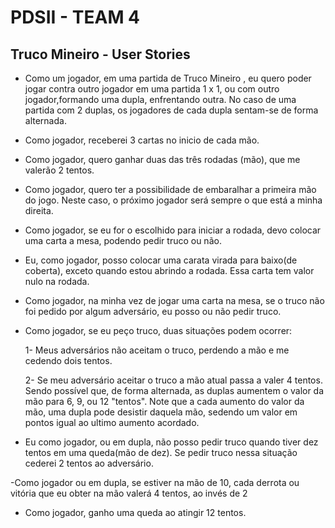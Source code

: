 # PDSII - TEAM 4

## Truco Mineiro - User Stories

- Como um jogador, em uma partida de Truco Mineiro , eu quero poder jogar contra outro jogador em uma partida 1 x 1, ou com outro jogador,formando uma dupla, enfrentando outra. No caso de uma partida com 2 duplas, os jogadores de cada dupla sentam-se de forma alternada.

- Como jogador, receberei 3 cartas no inicio de cada mão.

- Como jogador, quero ganhar duas das três rodadas (mão), que me valerão 2 tentos.

- Como jogador, quero ter a possibilidade de embaralhar a primeira mão do jogo. Neste caso, o próximo jogador será sempre o que está a minha direita.

- Como jogador, se eu for o escolhido para iniciar a rodada, devo colocar uma carta a mesa, podendo pedir truco ou não.

- Eu, como jogador, posso colocar uma carata virada para baixo(de coberta), exceto quando estou abrindo a rodada. Essa carta tem valor nulo na rodada.


- Como jogador, na minha vez de jogar uma carta na mesa, se o truco não foi pedido por algum adversário, eu posso ou não pedir truco.

- Como jogador, se eu peço truco, duas situações podem ocorrer: 
	
	1- Meus adversários não aceitam o truco, perdendo a mão e me cedendo dois tentos.
  
	2- Se meu adversário aceitar o truco a mão atual passa a valer 4 tentos. Sendo possível que, de forma alternada, as duplas aumentem o valor da mão para 6, 9, ou 12 "tentos". Note que a cada aumento do valor da mão, uma dupla pode desistir daquela mão, sedendo um valor em pontos igual ao ultimo aumento acordado.

- Eu como jogador, ou em dupla, não posso pedir truco quando tiver dez tentos em uma queda(mão de dez). Se pedir truco nessa situação cederei 2 tentos ao adversário. 

-Como jogador ou em dupla, se estiver na mão de 10, cada derrota ou vitória que eu obter na mão valerá 4 tentos, ao invés de 2

- Como jogador, ganho uma queda ao atingir 12 tentos.
